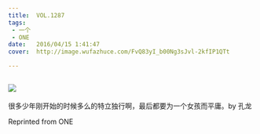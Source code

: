 ```yaml
---
title:	VOL.1287
tags:
 - 一个
 - ONE
date:	2016/04/15 1:41:47
cover:	http://image.wufazhuce.com/FvQ83yI_b00Ng3sJvl-2kfIP1QTt

---
```

![](http://image.wufazhuce.com/FvQ83yI_b00Ng3sJvl-2kfIP1QTt)
---

很多少年刚开始的时候多么的特立独行啊，最后都要为一个女孩而平庸。by 孔龙
 
Reprinted from ONE
